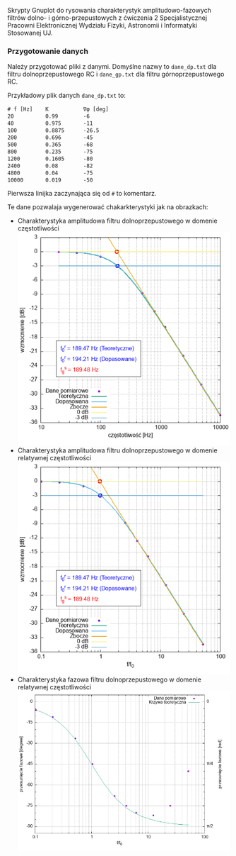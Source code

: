 Skrypty Gnuplot do rysowania charakterystyk amplitudowo-fazowych filtrów dolno- i górno-przepustowych z ćwiczenia 2 Specjalistycznej Pracowni Elektronicznej Wydziału Fizyki, Astronomii i Informatyki Stosowanej UJ.

### Przygotowanie danych

Należy przygotować pliki z danymi. Domyślne nazwy to `dane_dp.txt` dla filtru dolnoprzepustowego RC i `dane_gp.txt` dla filtru górnoprzepustowego RC.

Przykładowy plik danych `dane_dp.txt` to:

```
# f [Hz]    K           ∇φ [deg]
20          0.99        -6
40          0.975       -11
100         0.8875      -26.5
200         0.696       -45
500         0.365       -68
800         0.235       -75
1200        0.1605      -80
2400        0.08        -82
4800        0.04        -75
10000       0.019       -50
```
Pierwsza linijka zaczynająca się od `#` to komentarz.

Te dane pozwalaja wygenerować chakarkterystyki jak na obrazkach:
* Charakterystyka amplitudowa filtru dolnoprzepustowego w domenie częstotliwości
![Charakterystyka amplitudowa filtru dolnoprzepustowego](./docs/plot_dp_K_frequency.png "Charakterystyka amplitudowa filtru dolnoprzepustowego ")
* Charakterystyka amplitudowa filtru dolnoprzepustowego w domenie relatywnej częstotliwości
![Charakterystyka amplitudowa filtru dolnoprzepustowego](./docs/plot_dp_K_relative.png "Charakterystyka amplitudowa filtru dolnoprzepustowego ")
* Charakterystyka fazowa filtru dolnoprzepustowego w domenie relatywnej częstotliwości
![Charakterystyka amplitudowa filtru dolnoprzepustowego](./docs/plot_dp_dPhi_relative.png "Charakterystyka amplitudowa filtru dolnoprzepustowego ")